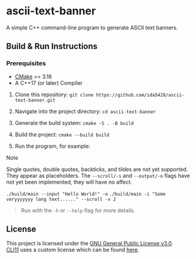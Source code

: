 # ascii-text-banner
A simple C++ command-line program to generate ASCII text banners.

## Build & Run Instructions
### Prerequisites
- [CMake](https://cmake.org/) >= 3.16
- A C++17 (or later) Compiler

1. Clone this repository:
``git clone https://github.com/ida5428/ascii-text-banner.git``

2. Navigate into the project directory: 
``cd ascii-text-banner``

3. Generate the build system:
``cmake -S . -B build``

4. Build the project:
``cmake --build build``

5. Run the program, for example:
> [!NOTE]
> Single quotes, double quotes, backticks, and tildes are not yet supported. They appear as placeholders.
> The ``--scroll/-s`` and ``--output/-o`` flags have not yet been implemented, they will have no affect.

``./build/main --input "Hello World!" -o``
``./build/main -i "Some veryyyyyyy long text......" --scroll -v 2``
> Run with the `-h` or `--help` flag for more details.

## License
This project is licensed under the [GNU General Public License v3.0](https://www.gnu.org/licenses/gpl-3.0.en.html).  
[CLI11](https://github.com/CLIUtils/CLI11) uses a custom license which can be found [here](https://github.com/ida5428/ascii-text-banner/libs/CLI11/LICENSE).
